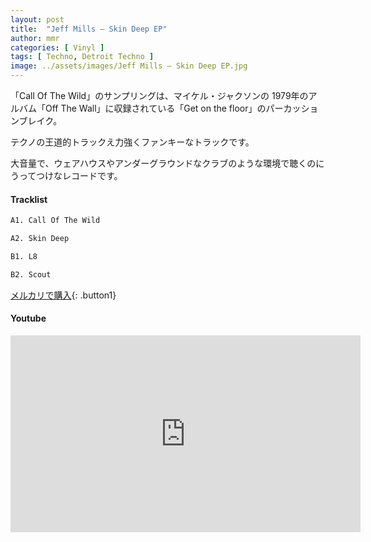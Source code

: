 ```yaml
---
layout: post
title:  "Jeff Mills – Skin Deep EP"
author: mmr
categories: [ Vinyl ]
tags: [ Techno, Detroit Techno ]
image: ../assets/images/Jeff Mills – Skin Deep EP.jpg
---
```


「Call Of The Wild」のサンプリングは、マイケル・ジャクソンの 1979年のアルバム「Off The Wall」に収録されている「Get on the floor」のパーカッションブレイク。

テクノの王道的トラックえ力強くファンキーなトラックです。

大音量で、ウェアハウスやアンダーグラウンドなクラブのような環境で聴くのにうってつけなレコードです。

#### Tracklist
```md
A1. Call Of The Wild

A2. Skin Deep

B1. L8

B2. Scout
```

[メルカリで購入](https://jp.mercari.com/item/m68002048690?afid=6142608987){: .button1}

#### Youtube
<iframe width="560" height="315" src="https://www.youtube.com/embed/Hzs8AYzUKfU?si=Zmah0AWVN_kd7QeU" title="YouTube video player" frameborder="0" allow="accelerometer; autoplay; clipboard-write; encrypted-media; gyroscope; picture-in-picture; web-share" referrerpolicy="strict-origin-when-cross-origin" allowfullscreen></iframe>